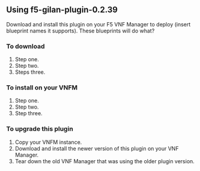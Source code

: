 ## Using f5-gilan-plugin-0.2.39 
Download and install this plugin on your F5 VNF Manager to deploy (insert blueprint names it supports). These blueprints will do what?

### To download

1. Step one.
2. Step two.
3. Steps three.

### To install on your VNFM

1. Step one.
2. Step two.
3. Step three.

### To upgrade this plugin

1. Copy your VNFM instance.
2. Download and install the newer version of this plugin on your VNF Manager.
3. Tear down the old VNF Manager that was using the older plugin version.


